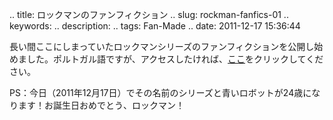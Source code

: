 .. title: ロックマンのファンフィクション
.. slug: rockman-fanfics-01
.. keywords: 
.. description: 
.. tags: Fan-Made
.. date: 2011-12-17 15:36:44

長い間ここにしまっていたロックマンシリーズのファンフィクションを公開し始めました。ポルトガル語ですが、アクセスしたければ、[ここ](http://www.fanfiction.net/s/7589624/1/Megaman-X-Real-Life)をク​​リックしてください。

PS：今日（2011年12月17日）でその名前のシリーズと青いロボットが24歳になります！お誕生日おめでとう、ロックマン！
